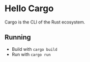 # Hello Cargo

Cargo is the CLI of the Rust ecosystem.

## Running

- Build with `cargo build`
- Run with `cargo run`